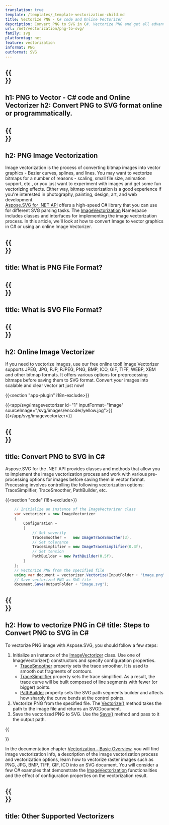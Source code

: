 ```yaml
---
translation: true
template: /templates/_template-vectorization-child.md
title: Vectorize PNG - C# code and Online Vectorizer 
description: Convert PNG to SVG in C#. Vectorize PNG and get all advantages of vector graphics. Try Online Image Vectorizer for free!
url: /net/vectorization/png-to-svg/
family: svg
platformtag: net
feature: vectorization
informat: PNG
outformat: SVG
---
```


{{<section banner>}}
---
h1: PNG to Vector - C# code and Online Vectorizer
h2: Convert PNG to SVG format online or programmatically.
---

{{<section overview>}}
---
h2: PNG Image Vectorization
---

Image vectorization is the process of converting bitmap images into vector graphics - Bezier curves, splines, and lines. You may want to vectorize bitmaps for a number of reasons - scaling, small file size, animation support, etc., or you just want to experiment with images and get some fun vectorizing effects. Either way, bitmap vectorization is a good experience if you're interested in photography, painting, design, art, and web development.<br>
[Aspose.SVG for .NET API](https://products.aspose.com/svg/{{lang.url-fragment}}net/) offers a high-speed C# library that you can use for different SVG parsing tasks. The [ImageVectorization](https://reference.aspose.com/svg/net/aspose.svg.imagevectorization/) Namespace includes classes and interfaces for implementing the image vectorization process. In this article, we'll look at how to convert Image to vector graphics in C# or using an online Image Vectorizer.

{{<section input-file>}}
---
title: What is PNG File Format?
---

{{<section output-file>}}
---
title: What is SVG File Format?
---

{{<section plagin-text>}}
---
h2: Online Image Vectorizer
---

If you need to vectorize images, use our free online tool! Image Vectorizer supports JPEG, JPG, PJP, PJPEG, PNG, BMP, ICO, GIF, TIFF, WEBP, XBM and other bitmap formats. It offers various options for preprocessing bitmaps before saving them to SVG format. Convert your images into scalable and clear vector art just now!

{{<section "app-plugin" i18n-exclude>}}

{{<app/svg/imagevectorizer id="1" inputFormat="Image" sourceImage="/svg/images/encoder/yellow.jpg">}}{{</app/svg/imagevectorizer>}} 

{{<section code-text>}}
---
title: Convert PNG to SVG in C#
---

Aspose.SVG for the .NET API provides classes and methods that allow you to implement the image vectorization process and work with various pre-processing options for images before saving them in vector format. Processing involves controlling the following vectorization options: TraceSimplifier, TraceSmoother, PathBuilder, etc.

{{<section "code" i18n-exclude>}}

```cs       
	// Initialize an instance of the ImageVectorizer class
    var vectorizer = new ImageVectorizer
    {
        Configuration = 
		{
			// Set severity
			TraceSmoother =   new ImageTraceSmoother(3),
			// Set tolerance
			TraceSimplifier = new ImageTraceSimplifier(0.3f),
			// Set tension
        	PathBuilder = new PathBuilder(0.5f),
		}
    };
    // Vectorize PNG from the specified file
	using var document = vectorizer.Vectorize(InputFolder + "image.png");
    // Save vectorized PNG as SVG file 
	document.Save(OutputFolder + "image.svg");
```

{{<section steps>}}
---
h2: How to vectorize PNG in C#
title: Steps to Convert PNG to SVG in C#
---

To vectorize PNG image with Aspose.SVG, you should follow a few steps:

1. Initialize an instance of the [ImageVectorizer](https://reference.aspose.com/svg/net/aspose.svg.imagevectorization/imagevectorizer/) class. Use one of ImageVectorizer() constructors and specify configuration properties.
    - [TraceSmoother](https://reference.aspose.com/svg/net/aspose.svg.imagevectorization/imagevectorizerconfiguration/tracesmoother/) property sets the trace smoother. It is used to smooth out fragments of contours. 
    - [TraceSimplifier](https://reference.aspose.com/svg/net/aspose.svg.imagevectorization/imagevectorizerconfiguration/tracesimplifier/) property sets the trace simplified. As a result, the trace curve will be built composed of line segments with fewer (or bigger) points.
    - [PathBuilder](https://reference.aspose.com/svg/net/aspose.svg.imagevectorization/imagevectorizerconfiguration/pathbuilder/) property sets the SVG path segments builder and affects how sharply the curve bends at the control points.
1. Vectorize PNG from the specified file. The [Vectorize()](https://reference.aspose.com/svg/net/aspose.svg.imagevectorization/imagevectorizer/vectorize/) method takes the path to the image file and returns an SVGDocument.
1. Save the vectorized PNG to SVG. Use the [Save()](https://reference.aspose.com/svg/net/aspose.svg/svgdocument/save/#save_6) method and pass to it the output path.

{{<section documentation>}}

In the documentation chapter <a href="https://docs.aspose.com/svg/net/how-to-work-with-aspose-svg-api/vectorization/" target="_blank">Vectorization - Basic Overview</a>, you will find image vectorization info, a description of the image vectorization process and vectorization options, learn how to vectorize raster images such as PNG, JPG, BMP, TIFF, GIF, ICO into an SVG document. You will consider a few C# examples that demonstrate the [ImageVectorization](https://reference.aspose.com/svg/net/aspose.svg.imagevectorization/) functionalities and the effect of configuration properties on the vectorization result.

{{<section other-vectorizers>}}
---
title: Other Supported Vectorizers
---
